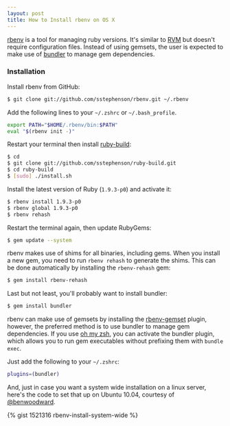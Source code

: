 ```yaml
---
layout: post
title: How to Install rbenv on OS X
---
```


[rbenv](https://github.com/sstephenson/rbenv) is a tool for managing
ruby versions. It's similar to [RVM](http://beginrescueend.com/) but doesn't require
configuration files. Instead of using gemsets, the user is expected to make
use of [bundler](http://gembundler.com/) to manage gem dependencies.

### Installation

Install rbenv from GitHub:

```bash
$ git clone git://github.com/sstephenson/rbenv.git ~/.rbenv
```

Add the following lines to your `~/.zshrc` or `~/.bash_profile`.

```bash
export PATH="$HOME/.rbenv/bin:$PATH"
eval "$(rbenv init -)"
```

Restart your terminal then install [ruby-build](https://github.com/sstephenson/ruby-build):

```bash
$ cd
$ git clone git://github.com/sstephenson/ruby-build.git
$ cd ruby-build
$ [sudo] ./install.sh
```

Install the latest version of Ruby (`1.9.3-p0`) and activate it:

```bash
$ rbenv install 1.9.3-p0
$ rbenv global 1.9.3-p0
$ rbenv rehash
```

Restart the terminal again, then update RubyGems:

```bash
$ gem update --system
```

rbenv makes use of shims for all binaries, including gems. When you install a
new gem, you need to run `rbenv rehash` to generate the shims. This can be done
automatically by installing the `rbenv-rehash` gem:

```bash
$ gem install rbenv-rehash
```

Last but not least, you'll probably want to install bundler:

```bash
$ gem install bundler
```

rbenv can make use of gemsets by installing the [rbenv-gemset](https://github.com/jamis/rbenv-gemset)
plugin, however, the preferred method is to use bundler to manage gem dependencies. If
you use [oh my zsh](https://github.com/robbyrussell/oh-my-zsh), you can
activate the bundler plugin, which allows you to run gem executables without
prefixing them with `bundle exec`.

Just add the following to your `~/.zshrc`:

```bash
plugins=(bundler)
```

And, just in case you want a system wide installation on a linux server, here's
the code to set that up on Ubuntu 10.04, courtesy of [@benwoodward](https://gist.github.com/benwoodward).

{% gist 1521316 rbenv-install-system-wide %}
